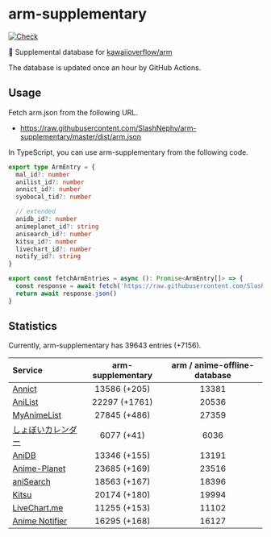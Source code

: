 # arm-supplementary

[![Check](https://github.com/SlashNephy/arm-supplementary/actions/workflows/check-node.yml/badge.svg)](https://github.com/SlashNephy/arm-supplementary/actions/workflows/check-node.yml)

💊 Supplemental database for [kawaiioverflow/arm](https://github.com/kawaiioverflow/arm)

The database is updated once an hour by GitHub Actions.

## Usage

Fetch arm.json from the following URL.

- https://raw.githubusercontent.com/SlashNephy/arm-supplementary/master/dist/arm.json

In TypeScript, you can use arm-supplementary from the following code.

```TypeScript
export type ArmEntry = {
  mal_id?: number
  anilist_id?: number
  annict_id?: number
  syobocal_tid?: number

  // extended
  anidb_id?: number
  animeplanet_id?: string
  anisearch_id?: number
  kitsu_id?: number
  livechart_id?: number
  notify_id?: string
}

export const fetchArmEntries = async (): Promise<ArmEntry[]> => {
  const response = await fetch('https://raw.githubusercontent.com/SlashNephy/arm-supplementary/master/dist/arm.json')
  return await response.json()
}
```

## Statistics

Currently, arm-supplementary has 39643 entries (+7156).

| Service                                     | arm-supplementary | arm / anime-offline-database |
| :------------------------------------------ | :---------------: | :--------------------------: |
| [Annict](https://annict.com)                |   13586 (+205)    |            13381             |
| [AniList](https://anilist.co)               |   22297 (+1761)   |            20536             |
| [MyAnimeList](https://myanimelist.net)      |   27845 (+486)    |            27359             |
| [しょぼいカレンダー](https://cal.syoboi.jp) |    6077 (+41)     |             6036             |
| [AniDB](https://anidb.net)                  |   13346 (+155)    |            13191             |
| [Anime-Planet](https://anime-planet.com)    |   23685 (+169)    |            23516             |
| [aniSearch](https://anisearch.com)          |   18563 (+167)    |            18396             |
| [Kitsu](https://kitsu.io)                   |   20174 (+180)    |            19994             |
| [LiveChart.me](https://livechart.me)        |   11255 (+153)    |            11102             |
| [Anime Notifier](https://notify.moe)        |   16295 (+168)    |            16127             |
